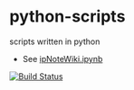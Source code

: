 python-scripts
==============

scripts written in python

- See [ipNoteWiki.ipynb](./ipNoteWiki.ipynb)

[![Build Status](https://travis-ci.org/markhu/python-scripts.svg?branch=master)](https://travis-ci.org/markhu/python-scripts)
